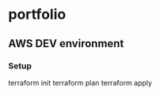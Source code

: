 # portfolio

## AWS DEV environment

### Setup

  terraform init
  terraform plan
  terraform apply
